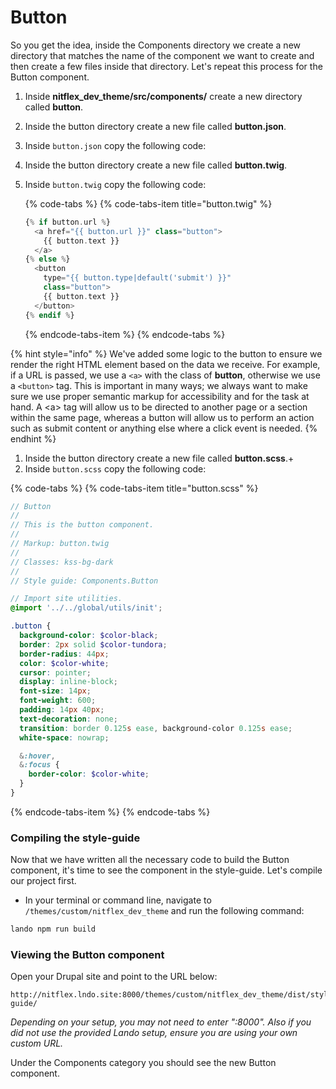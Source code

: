 # Button

So you get the idea, inside the Components directory we create a new directory that matches the name of the component we want to create and then create a few files inside that directory. Let's repeat this process for the Button component.

1. Inside **nitflex_dev_theme/src/components/** create a new directory called **button**.
2. Inside the button directory create a new file called **button.json**.
3. Inside `button.json` copy the following code:


4. Inside the button directory create a new file called **button.twig**.
5. Inside `button.twig` copy the following code:


   {% code-tabs %}
   {% code-tabs-item title="button.twig" %}
   ```php
   {% if button.url %}
     <a href="{{ button.url }}" class="button">
       {{ button.text }}
     </a>
   {% else %}
     <button
       type="{{ button.type|default('submit') }}"
       class="button">
       {{ button.text }}
     </button>
   {% endif %}
   ```
   {% endcode-tabs-item %}
   {% endcode-tabs %}

{% hint style="info" %}
We've added some logic to the button to ensure we render the right HTML element based on the data we receive. For example, if a URL is passed, we use a `<a>` with the class of **button**, otherwise we use a `<button>` tag.  This is important in many ways; we always want to make sure we use proper semantic markup for accessibility and for the task at hand.  A &lt;a&gt; tag will allow us to be directed to another page or a section within the same page, whereas a button will allow us to perform an action such as submit content or anything else where a click event is needed.
{% endhint %}

1. Inside the button directory create a new file called **button.scss**.+
2. Inside `button.scss` copy the following code:

{% code-tabs %}
{% code-tabs-item title="button.scss" %}
```scss
// Button
//
// This is the button component.
//
// Markup: button.twig
//
// Classes: kss-bg-dark
//
// Style guide: Components.Button

// Import site utilities.
@import '../../global/utils/init';

.button {
  background-color: $color-black;
  border: 2px solid $color-tundora;
  border-radius: 44px;
  color: $color-white;
  cursor: pointer;
  display: inline-block;
  font-size: 14px;
  font-weight: 600;
  padding: 14px 40px;
  text-decoration: none;
  transition: border 0.125s ease, background-color 0.125s ease;
  white-space: nowrap;

  &:hover,
  &:focus {
    border-color: $color-white;
  }
}
```
{% endcode-tabs-item %}
{% endcode-tabs %}

### Compiling the style-guide

Now that we have written all the necessary code to build the Button component, it's time to see the component in the style-guide. Let's compile our project first.

* In your terminal or command line, navigate to `/themes/custom/nitflex_dev_theme` and run the following command:

```bash
lando npm run build
```

### Viewing the Button component

Open your Drupal site and point to the URL below:

```text
http://nitflex.lndo.site:8000/themes/custom/nitflex_dev_theme/dist/style-guide/
```

_Depending on your setup, you may not need to enter ":8000". Also if you did not use the provided Lando setup, ensure you are using your own custom URL._

Under the Components category you should see the new Button component.
